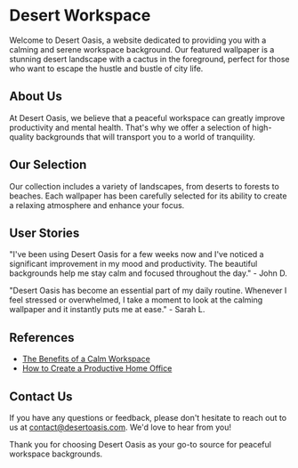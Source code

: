 <!--font:Poppins-->

# Desert Workspace

Welcome to Desert Oasis, a website dedicated to providing you with a calming and serene workspace background. Our featured wallpaper is a stunning desert landscape with a cactus in the foreground, perfect for those who want to escape the hustle and bustle of city life.

## About Us

At Desert Oasis, we believe that a peaceful workspace can greatly improve productivity and mental health. That's why we offer a selection of high-quality backgrounds that will transport you to a world of tranquility.

## Our Selection

Our collection includes a variety of landscapes, from deserts to forests to beaches. Each wallpaper has been carefully selected for its ability to create a relaxing atmosphere and enhance your focus. 

## User Stories

"I've been using Desert Oasis for a few weeks now and I've noticed a significant improvement in my mood and productivity. The beautiful backgrounds help me stay calm and focused throughout the day." - John D.

"Desert Oasis has become an essential part of my daily routine. Whenever I feel stressed or overwhelmed, I take a moment to look at the calming wallpaper and it instantly puts me at ease." - Sarah L.

## References

- [The Benefits of a Calm Workspace](#)
- [How to Create a Productive Home Office](#)

## Contact Us

If you have any questions or feedback, please don't hesitate to reach out to us at [contact@desertoasis.com](mailto:contact@desertoasis.com). We'd love to hear from you!

Thank you for choosing Desert Oasis as your go-to source for peaceful workspace backgrounds.

<!--

Write me content for website with wallpaper which alt text is:

"A desert landscape with a cactus in the foreground"

The name/title of the page should not be 1:1 copy of the alt text but rather a real content of the website which is using this wallpaper.

- Use markdown format 
- Start with heading
- Heading should be short and concise
- The content should look like a real website 
- The website should not be about the wallpaper, wallpaper is just a related background
- Heading should be contain work "wallpaper" or "background"
- Include real sections like references, contact, user stories, etc. use things relevant to the page purpose.
- Feel free to use structure like headings, bullets, numbering, blockquotes, paragraphs, horizontal lines, etc.
- You can use formatting like bold or _italic_
- You can include UTF-8 emojis
- Links should be only #hash anchors (and you can refer to the document itself)
- Do not include images


---


# Desert Oasis - A Relaxing Background for Your Workspace

Welcome to Desert Oasis, a website dedicated to providing you with a calming and serene workspace background. Our featured wallpaper is a stunning desert landscape with a cactus in the foreground, perfect for those who want to escape the hustle and bustle of city life.

## About Us

At Desert Oasis, we believe that a peaceful workspace can greatly improve productivity and mental health. That's why we offer a selection of high-quality backgrounds that will transport you to a world of tranquility.

## Our Selection

Our collection includes a variety of landscapes, from deserts to forests to beaches. Each wallpaper has been carefully selected for its ability to create a relaxing atmosphere and enhance your focus. 

## User Stories

"I've been using Desert Oasis for a few weeks now and I've noticed a significant improvement in my mood and productivity. The beautiful backgrounds help me stay calm and focused throughout the day." - John D.

"Desert Oasis has become an essential part of my daily routine. Whenever I feel stressed or overwhelmed, I take a moment to look at the calming wallpaper and it instantly puts me at ease." - Sarah L.

## References

- [The Benefits of a Calm Workspace](#)
- [How to Create a Productive Home Office](#)

## Contact Us

If you have any questions or feedback, please don't hesitate to reach out to us at [contact@desertoasis.com](mailto:contact@desertoasis.com). We'd love to hear from you!

Thank you for choosing Desert Oasis as your go-to source for peaceful workspace backgrounds.


---


Write me a Google font which is best fitting for the website.

Pick from the list:
- Poppins
- Alegreya
- Lobster
- Montserrat
- Creepster
- Great Vibes
- Inter
- Roboto
- Cabin
- Cormorant Garamond
- Dancing Script
- Barlow Condensed
- Playfair Display
- Lato
- Raleway
- Futura
- Exo 2
- Open Sans
- Cinzel Decorative
- IBM Plex Sans
- Orbitron
- Cinzel


Write just the font name nothing else.


---


Poppins

-->
